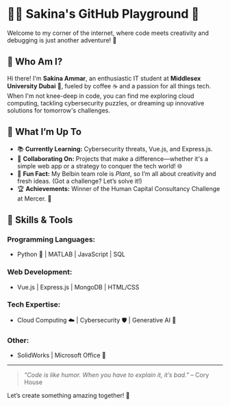 # 👩‍💻 Sakina's GitHub Playground 🚀

Welcome to my corner of the internet, where code meets creativity and debugging is just another adventure! 🎉

## 🧐 Who Am I?

Hi there! I'm **Sakina Ammar**, an enthusiastic IT student at **Middlesex University Dubai** 🌴, fueled by coffee ☕ and a passion for all things tech. When I'm not knee-deep in code, you can find me exploring cloud computing, tackling cybersecurity puzzles, or dreaming up innovative solutions for tomorrow's challenges.

## 🌟 What I’m Up To

- 📚 **Currently Learning:** Cybersecurity threats, Vue.js, and Express.js.
- 🤝 **Collaborating On:** Projects that make a difference—whether it's a simple web app or a strategy to conquer the tech world! 🌐
- 🌈 **Fun Fact:** My Belbin team role is *Plant*, so I’m all about creativity and fresh ideas. (Got a challenge? Let’s solve it!)
- 🏆 **Achievements:** Winner of the Human Capital Consultancy Challenge at Mercer. 🎯

## 🚀 Skills & Tools

### Programming Languages:
- Python 🐍 | MATLAB | JavaScript | SQL

### Web Development:
- Vue.js | Express.js | MongoDB | HTML/CSS

### Tech Expertise:
- Cloud Computing ☁️ | Cybersecurity 🛡️ | Generative AI 🤖

### Other:
- SolidWorks | Microsoft Office 🎥

---

> *"Code is like humor. When you have to explain it, it’s bad."* – Cory House  

Let’s create something amazing together! 🚀
